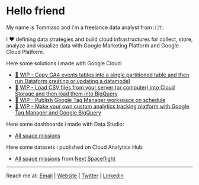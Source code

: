 # Hello friend

My name is Tommaso and i'm a freelance data analyst from 🇮🇹.

I ❤️ defining data strategies and build cloud infrastructures for collect, store, analyze and visualize data with Google Marketing Platform and Google Cloud Platform.

Here some solutions i made with Google Cloud:
- [🚧 WIP - Copy GA4 events tables into a single partitioned table and then run Dataform creating or updating a datamodel](https://github.com/tommasomoretti/dataform-ga4)
- [🚧 WIP - Load CSV files from your server (or computer) into Cloud Storage and then load them into BigQuery](https://github.com/tommasomoretti/cloud-storage-csv)
- [🚧 WIP - Publish Google Tag Manager workspace on schedule](https://github.com/tommasomoretti/gtm-scheduled-deploy)
- [🚧 WIP - Make your own custom analytics tracking platform with Google Tag Manager and Google BigQuery](https://github.com/tommasomoretti/custom-analytics)

Here some dashboards i made with Data Studio:
- [All space missions](https://datastudio.google.com/u/0/reporting/c013eca9-9d6f-4fbe-89cd-2e7357a48724/)

Here some datasets i published on Cloud Analytics Hub:
- [All space missions](https://console.cloud.google.com/bigquery(analyticshub:projects/927812107311/locations/eu/dataExchanges/all_space_missions_1801cd49715/listings/all_space_missions_1801cd9607d)) from [Next Spaceflight](https://nextspaceflight.com/)

---

Reach me at: [Email](mailto:hello@tommasomoretti.com) | [Website](https://tommasomoretti.com/) | [Twitter](https://twitter.com/tommoretti88) | [Linkedin](https://www.linkedin.com/in/tommasomoretti/)
